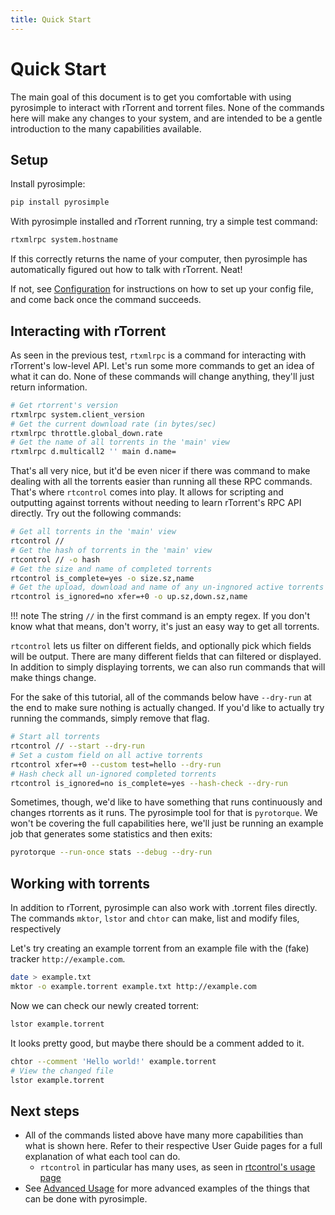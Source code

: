 ```yaml
---
title: Quick Start
---
```


# Quick Start

The main goal of this document is to get you comfortable with using pyrosimple to
interact with rTorrent and torrent files. None of the commands here will
make any changes to your system, and are intended to be a gentle
introduction to the many capabilities available.

## Setup

Install pyrosimple:

```bash
pip install pyrosimple
```

With pyrosimple installed and rTorrent running, try a simple test
command:

```bash
rtxmlrpc system.hostname
```

If this correctly returns the name of your computer, then pyrosimple has
automatically figured out how to talk with rTorrent. Neat!

If not, see [Configuration](configuration.md) for
instructions on how to set up your config file, and come back once the
command succeeds.

## Interacting with rTorrent

As seen in the previous test, `rtxmlrpc` is a command for interacting
with rTorrent's low-level API. Let's run some more commands to get an
idea of what it can do. None of these commands will change anything,
they'll just return information.

``` bash
# Get rtorrent's version
rtxmlrpc system.client_version
# Get the current download rate (in bytes/sec)
rtxmlrpc throttle.global_down.rate
# Get the name of all torrents in the 'main' view
rtxmlrpc d.multicall2 '' main d.name=
```

That's all very nice, but it'd be even nicer if there was command to
make dealing with all the torrents easier than running all these RPC
commands. That's where `rtcontrol` comes into play. It allows for
scripting and outputting against torrents without needing to learn
rTorrent's RPC API directly. Try out the following commands:

``` bash
# Get all torrents in the 'main' view
rtcontrol //
# Get the hash of torrents in the 'main' view
rtcontrol // -o hash
# Get the size and name of completed torrents
rtcontrol is_complete=yes -o size.sz,name
# Get the upload, download and name of any un-ingnored active torrents
rtcontrol is_ignored=no xfer=+0 -o up.sz,down.sz,name
```

!!! note
    The string `//` in the first command is an empty regex. If you don't know what that means,
    don't worry, it's just an easy way to get all torrents.


`rtcontrol` lets us filter on different fields, and optionally pick
which fields will be output. There are many different fields that can filtered or displayed.
In addition to simply displaying torrents, we can also run commands that will make
things change.

For the sake of this tutorial, all of the commands below have
`--dry-run` at the end to make sure nothing is actually changed. If
you'd like to actually try running the commands, simply remove that
flag.

```bash
# Start all torrents
rtcontrol // --start --dry-run
# Set a custom field on all active torrents
rtcontrol xfer=+0 --custom test=hello --dry-run
# Hash check all un-ignored completed torrents
rtcontrol is_ignored=no is_complete=yes --hash-check --dry-run
```

Sometimes, though, we'd like to have something that runs continuously
and changes rtorrents as it runs. The pyrosimple tool for that is
`pyrotorque`. We won't be covering the full capabilities here, we'll
just be running an example job that generates some statistics and then
exits:

```bash
pyrotorque --run-once stats --debug --dry-run
```

## Working with torrents

In addition to rTorrent, pyrosimple can also work with .torrent files
directly. The commands `mktor`, `lstor` and `chtor` can make, list
and modify files, respectively

Let's try creating an example torrent from an example file
with the (fake) tracker `http://example.com`.

```bash
date > example.txt
mktor -o example.torrent example.txt http://example.com
```

Now we can check our newly created torrent:

```bash
lstor example.torrent
```

It looks pretty good, but maybe there should be a comment added to it.

```bash 
chtor --comment 'Hello world!' example.torrent
# View the changed file
lstor example.torrent
```

## Next steps

-   All of the commands listed above have many more capabilities than what
    is shown here. Refer to their respective User Guide pages for a
    full explanation of what each tool can do.
    -   `rtcontrol` in particular has many uses, as seen in
        [rtcontrol's usage page](usage-rtcontrol.md)
-   See [Advanced Usage](advanced.md) for more advanced examples
    of the things that can be done with pyrosimple.
